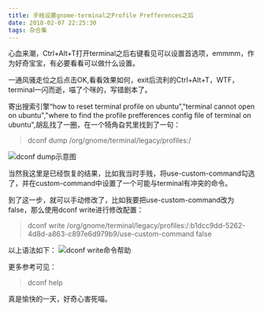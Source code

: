 ```yaml
---
title: 手贱设置gnome-terminal之Profile Prefferences之后
date: 2018-02-07 22:25:30
tags: 杂合集
---
```


心血来潮，Ctrl+Alt+T打开terminal之后右键看见可以设置首选项，emmmm，作为好奇宝宝，有必要看看可以做什么设置。

一通风骚走位之后点击OK,看看效果如何，exit后流利的Ctrl+Alt+T，WTF，terminal一闪而逝，喵了个咪的，写错剧本了。

<!--more-->

寄出搜索引擎“how to reset terminal profile on ubuntu”,"terminal cannot open on ubuntu","where to find the profile prefferences config file of terminal on ubuntu",胡乱找了一圈，在一个犄角旮旯里找到了一句：

> dconf dump /org/gnome/terminal/legacy/profiles:/

![dconf dump示意图](http://p3sbcwagu.bkt.clouddn.com/dconf_dump.png)

当然我这里是已经恢复的结果，比如我当时手贱，将use-custom-command勾选了，并在custom-command中设置了一个可能与terminal有冲突的命令。

到了这一步，就可以手动修改了，比如我要把use-custom-command改为false，那么使用dconf write进行修改配置：

> dconf write /org/gnome/terminal/legacy/profiles:/:b1dcc9dd-5262-4d8d-a863-c897e6d979b9/use-custom-command false

以上语法如下：
![dconf write命令帮助](http://p3sbcwagu.bkt.clouddn.com/image/png/dconf_write.png)

更多参考可见：

> dconf help

真是愉快的一天，好奇心害死喵。
